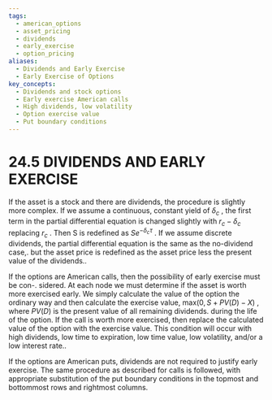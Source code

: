 ```yaml
---
tags:
  - american_options
  - asset_pricing
  - dividends
  - early_exercise
  - option_pricing
aliases:
  - Dividends and Early Exercise
  - Early Exercise of Options
key_concepts:
  - Dividends and stock options
  - Early exercise American calls
  - High dividends, low volatility
  - Option exercise value
  - Put boundary conditions
---
```


# 24.5 DIVIDENDS AND EARLY EXERCISE

If the asset is a stock and there are dividends, the procedure is slightly more complex. If we assume a continuous, constant yield of $\delta_{c}$ , the first term in the partial differential equation is changed slightly with $r_{c}-\delta_{c}$ replacing $r_{c}$ . Then S is redefined as $S e^{-\delta_{c}\tau}$ . If we assume discrete dividends, the partial differential equation is the same as the no-dividend case,. but the asset price is redefined as the asset price less the present value of the dividends..

If the options are American calls, then the possibility of early exercise must be con-. sidered. At each node we must determine if the asset is worth more exercised early. We simply calculate the value of the option the ordinary way and then calculate the exercise value, $\mathrm{max}(0,S+P V(D)-X)$ , where $P V(D)$ is the present value of all remaining dividends. during the life of the option. If the call is worth more exercised, then replace the calculated value of the option with the exercise value. This condition will occur with high dividends, low time to expiration, low time value, low volatility, and/or a low interest rate..

If the options are American puts, dividends are not required to justify early exercise. The same procedure as described for calls is followed, with appropriate substitution of the put boundary conditions in the topmost and bottommost rows and rightmost columns.
